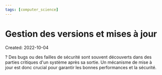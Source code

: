 ```yaml
---
tags: [computer_science] 
---
```

# Gestion des versions et mises à jour
Created: 2022-10-04

?
Des bugs ou des failles de sécurité sont souvent découverts dans des parties critiques d'un système après sa sortie.
Un mécanisme de mise à jour est donc crucial pour garantir les bonnes performances et la sécurité.
<!--SR:!2023-03-13,91,230-->